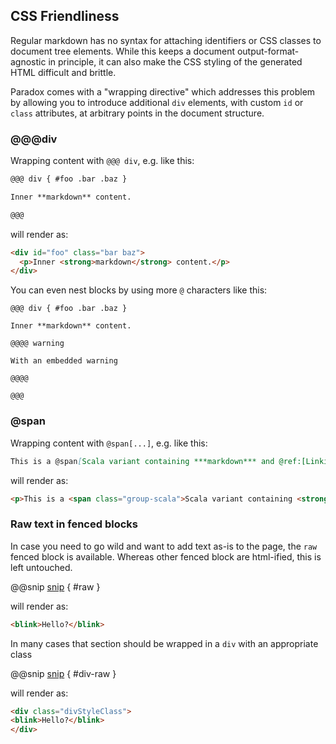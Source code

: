 CSS Friendliness
----------------

Regular markdown has no syntax for attaching identifiers or CSS classes to document tree elements.
While this keeps a document output-format-agnostic in principle, it can also make the CSS styling of the generated HTML
difficult and brittle.

Paradox comes with a "wrapping directive" which addresses this problem by allowing you to introduce additional
`div` elements, with custom `id` or `class` attributes, at arbitrary points in the document structure.

### @@@div

Wrapping content with `@@@ div`, e.g. like this:

```markdown
@@@ div { #foo .bar .baz }

Inner **markdown** content.

@@@
```

will render as:

```html
<div id="foo" class="bar baz">
  <p>Inner <strong>markdown</strong> content.</p>    
</div>
```

You can even nest blocks by using more `@` characters like this:

```
@@@ div { #foo .bar .baz }

Inner **markdown** content.

@@@@ warning

With an embedded warning

@@@@

@@@
```


### @span

Wrapping content with `@span[...]`, e.g. like this:

```markdown
This is a @span[Scala variant containing ***markdown*** and @ref:[Linking](test.md)] { .group-scala } to show.
```

will render as:

```html
<p>This is a <span class="group-scala">Scala variant containing <strong><em>markdown</em></strong> and <a href="test.html">Linking</a></span> to show.</p>
```

### Raw text in fenced blocks

In case you need to go wild and want to add text as-is to the page, the `raw` fenced block is available. Whereas other fenced block are html-ified, this is left untouched.

@@snip [snip](/tests/src/test/scala/com/lightbend/paradox/markdown/WrapDirectiveSpec.scala) { #raw }

will render as:

```html
<blink>Hello?</blink>
```

In many cases that section should be wrapped in a `div` with an appropriate class

@@snip [snip](/tests/src/test/scala/com/lightbend/paradox/markdown/WrapDirectiveSpec.scala) { #div-raw }

will render as:

```html
<div class="divStyleClass">
<blink>Hello?</blink>
</div>
```
